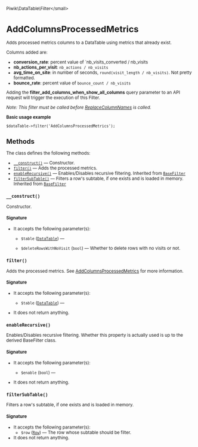 <small>Piwik\DataTable\Filter\</small>

AddColumnsProcessedMetrics
==========================

Adds processed metrics columns to a DataTable using metrics that already exist.

Columns added are:

- **conversion_rate**: percent value of `nb_visits_converted / nb_visits
- **nb_actions_per_visit**: `nb_actions / nb_visits`
- **avg_time_on_site**: in number of seconds, `round(visit_length / nb_visits)`. Not
                        pretty formatted.
- **bounce_rate**: percent value of `bounce_count / nb_visits`

Adding the **filter_add_columns_when_show_all_columns** query parameter to
an API request will trigger the execution of this Filter.

_Note: This filter must be called before [ReplaceColumnNames](/api-reference/Piwik/DataTable/Filter/ReplaceColumnNames) is called._

**Basic usage example**

    $dataTable->filter('AddColumnsProcessedMetrics');

Methods
-------

The class defines the following methods:

- [`__construct()`](#__construct) &mdash; Constructor.
- [`filter()`](#filter) &mdash; Adds the processed metrics.
- [`enableRecursive()`](#enablerecursive) &mdash; Enables/Disables recursive filtering. Inherited from [`BaseFilter`](../../../Piwik/DataTable/BaseFilter.md)
- [`filterSubTable()`](#filtersubtable) &mdash; Filters a row's subtable, if one exists and is loaded in memory. Inherited from [`BaseFilter`](../../../Piwik/DataTable/BaseFilter.md)

<a name="__construct" id="__construct"></a>
<a name="__construct" id="__construct"></a>
### `__construct()`

Constructor.

#### Signature

-  It accepts the following parameter(s):
    - `$table` ([`DataTable`](../../../Piwik/DataTable.md)) &mdash;
      
    - `$deleteRowsWithNoVisit` (`bool`) &mdash;
       Whether to delete rows with no visits or not.

<a name="filter" id="filter"></a>
<a name="filter" id="filter"></a>
### `filter()`

Adds the processed metrics. See [AddColumnsProcessedMetrics](/api-reference/Piwik/DataTable/Filter/AddColumnsProcessedMetrics) for
more information.

#### Signature

-  It accepts the following parameter(s):
    - `$table` ([`DataTable`](../../../Piwik/DataTable.md)) &mdash;
      
- It does not return anything.

<a name="enablerecursive" id="enablerecursive"></a>
<a name="enableRecursive" id="enableRecursive"></a>
### `enableRecursive()`

Enables/Disables recursive filtering. Whether this property is actually used
is up to the derived BaseFilter class.

#### Signature

-  It accepts the following parameter(s):
    - `$enable` (`bool`) &mdash;
      
- It does not return anything.

<a name="filtersubtable" id="filtersubtable"></a>
<a name="filterSubTable" id="filterSubTable"></a>
### `filterSubTable()`

Filters a row's subtable, if one exists and is loaded in memory.

#### Signature

-  It accepts the following parameter(s):
    - `$row` ([`Row`](../../../Piwik/DataTable/Row.md)) &mdash;
       The row whose subtable should be filter.
- It does not return anything.

